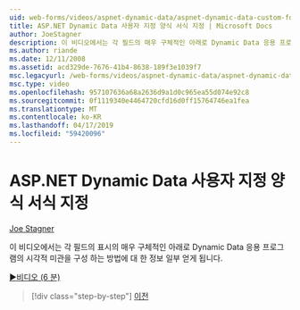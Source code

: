 ```yaml
---
uid: web-forms/videos/aspnet-dynamic-data/aspnet-dynamic-data-custom-form-formatting
title: ASP.NET Dynamic Data 사용자 지정 양식 서식 지정 | Microsoft Docs
author: JoeStagner
description: 이 비디오에서는 각 필드의 매우 구체적인 아래로 Dynamic Data 응용 프로그램의 시각적 미관을 구성 하는 방법에 대 한 정보 일부 얻게 됩니다...
ms.author: riande
ms.date: 12/11/2008
ms.assetid: acd329de-7676-41b4-8638-189f3e1039f7
msc.legacyurl: /web-forms/videos/aspnet-dynamic-data/aspnet-dynamic-data-custom-form-formatting
msc.type: video
ms.openlocfilehash: 957107636a68a2636d9a1d0c965ea55d074e92c8
ms.sourcegitcommit: 0f1119340e4464720cfd16d0ff15764746ea1fea
ms.translationtype: MT
ms.contentlocale: ko-KR
ms.lasthandoff: 04/17/2019
ms.locfileid: "59420096"
---
```

# <a name="aspnet-dynamic-data-custom-form-formatting"></a>ASP.NET Dynamic Data 사용자 지정 양식 서식 지정

[Joe Stagner](https://github.com/JoeStagner)

이 비디오에서는 각 필드의 표시의 매우 구체적인 아래로 Dynamic Data 응용 프로그램의 시각적 미관을 구성 하는 방법에 대 한 정보 일부 얻게 됩니다.

[&#9654;비디오 (6 분)](https://channel9.msdn.com/Blogs/ASP-NET-Site-Videos/aspnet-dynamic-data-custom-form-formatting)

> [!div class="step-by-step"]
> [이전](how-to-create-table-specific-custom-forms-in-an-aspnet-dynamic-data-application.md)
